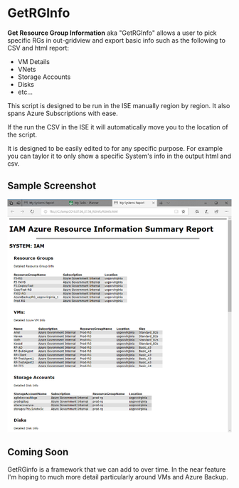 # GetRGInfo

**Get Resource Group Information** aka "GetRGInfo" allows a user to pick specific RGs in out-gridview and export basic info such as the following to CSV and html report:

- VM Details
- VNets
- Storage Accounts
- Disks
- etc...

This script is designed to be run in the ISE manually region by region.  It also spans Azure Subscriptions with ease.

If the run the CSV in the ISE it will automatically move you to the location of the script.

It is designed to be easily edited to for any specific purpose.  For example you can taylor it to only show a specific System's info in the output html and csv.

## Sample Screenshot

![](Media/report.png)

## Coming Soon

GetRGinfo is a framework that we can add to over time. In the near feature I'm hoping to much more detail particularly around VMs and Azure Backup.

